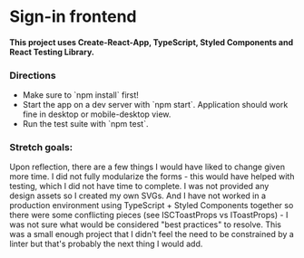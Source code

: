 # Sign-in frontend

#### This project uses Create-React-App, TypeScript, Styled Components and React Testing Library.

### Directions

<ul>
  <li>Make sure to `npm install` first!</li>
  <li>Start the app on a dev server with `npm start`. Application should work fine in desktop or mobile-desktop view.</li>
  <li>Run the test suite with `npm test`.</li>
</ul>

### Stretch goals:

<p>Upon reflection, there are a few things I would have liked to change given more time. I did not fully modularize the forms - this would have helped with testing, which I did not have time to complete. I was not provided any design assets so I created my own SVGs. And I have not worked in a production environment using TypeScript + Styled Components together so there were some conflicting pieces (see ISCToastProps vs IToastProps) - I was not sure what would be considered "best practices" to resolve. This was a small enough project that I didn't feel the need to be constrained by a linter but that's probably the next thing I would add.</p>
